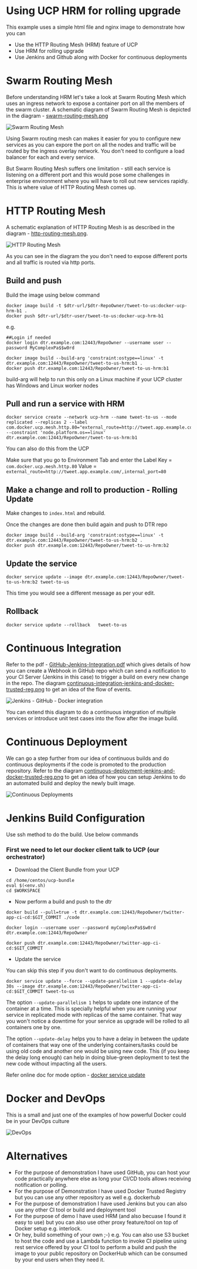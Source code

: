 # Using UCP HRM for rolling upgrade
This example uses a simple html file and nginx image to demonstrate how you can 
  * Use the HTTP Routing Mesh (HRM) feature of UCP
  * Use HRM for rolling upgrade
  * Use Jenkins and Github along with Docker for continuous deployments

# Swarm Routing Mesh
Before understanding HRM let's take a look at Swarm Routing Mesh which uses an ingress network to expose a container port on all the members of the swarm cluster. A schematic diagram of Swarm Routing Mesh is depicted in the diagram - [swarm-routing-mesh.png](swarm-routing-mesh.png)

![Swarm Routing Mesh](https://github.com/sameerkasi200x/docker-ci-cd/blob/master/swarm-routing-mesh.png?raw=true)

Using Swarm routing mesh can makes it easier for you to configure new services as you can expore the port on all the nodes and traffic will be routed by the ingress overlay network. You don't need to configure a load balancer for each and every service.

But Swarm Routing Mesh suffers one limitation - still each service is listening on a different port and this would pose some challenges in enterprise environment where you will have to roll out new services rapidly. This is where value of HTTP Routing Mesh comes up.

# HTTP Routing Mesh
A schematic explanation of HTTP Routing Mesh is as described in the diagram - [http-routing-mesh.png](http-routing-mesh.png).

![HTTP Routing Mesh](https://github.com/sameerkasi200x/docker-ci-cd/blob/master/http-routing-mesh.png?raw=true)

As you can see in the diagram the you don't need to expose different ports and all traffic is routed via http ports.

## Build and push

Build the image using below command

```
docker image build -t $dtr-url/$dtr-RepoOwner/tweet-to-us:docker-ucp-hrm-b1 .
docker push $dtr-url/$dtr-user/tweet-to-us:docker-ucp-hrm-b1
```
e.g.

```
##Login if needed
docker login dtr.example.com:12443/RepoOwner --username user --password MyComplexPa$$w0rd
```
```
docker image build --build-arg 'constraint:ostype==linux' -t dtr.example.com:12443/RepoOwner/tweet-to-us-hrm:b1 .
docker push dtr.example.com:12443/RepoOwner/tweet-to-us-hrm:b1
```
build-arg will help to run this only on a Linux machine if your UCP cluster has Windows and Linux worker nodes

## Pull and run a service with HRM 

```
docker service create --network ucp-hrm --name tweet-to-us --mode replicated --replicas 2 --label com.docker.ucp.mesh.http.80="external_route=http://tweet.app.example.com/,internal_port=80" --constraint 'node.platform.os==linux' dtr.example.com:12443/RepoOwner/tweet-to-us-hrm:b1
```

You can also do this from the UCP

Make sure that you go to Environment Tab and enter the Label
Key = ```com.docker.ucp.mesh.http.80```
Value = ```external_route=http://tweet.app.example.com/,internal_port=80```

## Make a change and roll to production - Rolling Update

Make changes to ```index.html``` and rebuild.

Once the changes are done then build again and push to DTR repo
```
docker image build --build-arg 'constraint:ostype==linux' -t dtr.example.com:12443/RepoOwner/tweet-to-us-hrm:b2 .
docker push dtr.example.com:12443/RepoOwner/tweet-to-us-hrm:b2
```
## Update the service
```
docker service update --image dtr.example.com:12443/RepoOwner/tweet-to-us-hrm:b2 tweet-to-us
```

This time you would see a different message as per your edit.


## Rollback

```
docker service update --rollback   tweet-to-us
```

# Continuous Integration
Refer to the pdf - [GitHub-Jenkins-Integration.pdf](GitHub-Jenkins-Integration.pdf) which gives details of how you can create a Webhook in GitHub repo which can send a notification to your CI Server (Jenkins in this case) to trigger a build on every new change in the repo.
The diagram [continuous-integration-jenkins-and-docker-trusted-reg.png](continuous-integration-jenkins-and-docker-trusted-reg.png) to get an idea of the flow of events. 

![Jenkins - GitHub - Docker integration](https://github.com/sameerkasi200x/docker-ci-cd/blob/master/continuous-integration-jenkins-and-docker-trusted-reg.png?raw=true)

You can extend this diagram to do a continuous integration of multiple services or introduce unit test cases into the flow after the image build.

# Continuous Deployment
We can go a step further from our idea of continuous builds and do continuous deployments if the code is promoted to the production repository. Refer to the diagram [continuous-deployment-jenkins-and-docker-trusted-reg.png](continuous-deployment-jenkins-and-docker-trusted-reg.png) to get an idea of how you can setup Jenkins to do an automated build and deploy the newly built image.

![Continuous Deployments](https://github.com/sameerkasi200x/docker-ci-cd/blob/master/continuous-deployment-jenkins-and-docker-trusted-reg.png?raw=true)


# Jenkins Build Configuration
Use ssh method to do the build. Use below commands

### First we need to let our docker client talk to UCP (our orchestrator)
  * Download the Client Bundle from your UCP

```
cd /home/centos/ucp-bundle
eval $(<env.sh)
cd $WORKSPACE
```

  * Now perform a build and push to the dtr
```
docker build --pull=true -t dtr.example.com:12443/RepoOwner/twitter-app-ci-cd:$GIT_COMMIT ./code

docker login --username user --password myComplexPa$$w0rd dtr.example.com:12443/RepoOwner

docker push dtr.example.com:12443/RepoOwner/twitter-app-ci-cd:$GIT_COMMIT
```
  * Update the service
  
  You can skip this step if you don't want to do continuous deployments.
  
```
docker service update --force --update-parallelism 1 --update-delay 30s --image dtr.example.com:12443/RepoOwner/twitter-app-ci-cd:$GIT_COMMIT tweet-to-us 
```
The option ```--update-parallelism 1``` helps to update one instance of the container at a time. This is specially helpful when you are running your service in replicated mode with replicas of the same container. That way you won't notice a downtime for your service as upgrade will be rolled to all containers one by one. 

The option ```--update-delay``` helps you to have a delay in between the update of containers that way one of the underlying containers/tasks could be using old code and another one would be using new code. This (if you keep the delay long enough) can help in doing blue-green deployment to test the new code without impacting all the users.


Refer online doc for mode option - [docker service update](https://docs.docker.com/engine/reference/commandline/service_update/)


# Docker and DevOps
This is a small and just one of the examples of how powerful Docker could be in your DevOps culture

![DevOps](https://github.com/sameerkasi200x/docker-ci-cd/blob/master/1280px-Devops-toolchain.svg%5B1%5D.png?raw=true)

# Alternatives
  * For the purpose of demonstration I have used GitHub, you can host your code practically anywhere else as long your CI/CD tools allows receiving notification or polling. 
  * For the purpose of Demonstration I have used Docker Trusted Registry but you can use any other repository as well e.g. dockerhub
  * For the purpose of demonstration I have used Jenkins but you can also use any other CI tool or build and deployment tool
  * For the purpose of demo I have used HRM (and also becuase I found it easy to use) but you can also use other proxy feature/tool on top of Docker setup e.g. interlock. 
  * Or hey, build something of your own ;-)  e.g. You can also use S3 bucket to host the code and use a Lambda function to invoke CI pipeline using rest service offered by your CI tool to perform a build and push the image to your public repository on DockerHub which can be consumed by your end users when they need it.
